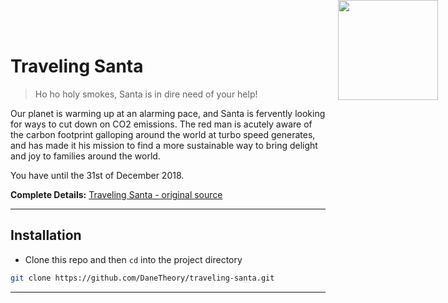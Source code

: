 # Traveling Santa
> Ho ho holy smokes, Santa is in dire need of your help!</i>

<img src="https://traveling-santa.reaktor.com/assets/images/pukki.svg" style="position: absolute; width: 10rem; max-width: 321px; right: 5%; top: 0;">

Our planet is warming up at an alarming pace, and Santa is fervently looking for ways to cut down on CO2 emissions. The red man is acutely aware of the carbon footprint galloping around the world at turbo speed generates, and has made it his mission to find a more sustainable way to bring delight and joy to families around the world.

You have until the 31st of December 2018.

__Complete Details:__ [Traveling Santa - original source][1]

---



## Installation

* Clone this repo and then ```cd``` into the project directory

```bash
git clone https://github.com/DaneTheory/traveling-santa.git
```



---



[1]: https://traveling-santa.reaktor.com/?fbclid=IwAR17tSG876Thbf9oenl1exO5WeFRpJeVEOSKJEAclg355uyWlEX0Q-l6_YI

